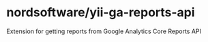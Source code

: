 nordsoftware/yii-ga-reports-api
===========

Extension for getting reports from Google Analytics Core Reports API